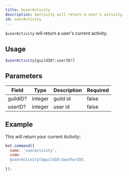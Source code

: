 ```yaml
---
title: $userActivity 
description: $activity will return a user's activity.
id: userActivity
---
```


`$userActivity` will return a user's current activity.

## Usage

```php
$userActivity[guildID?;userID?]
```

## Parameters 


| Field    | Type    | Description | Required |
| -------- | ------- | ----------- | -------- |
| guildID? | integer | guild id    | false       |
| userID?  | integer | user id     | false       |


## Example

This will return your current Activity:

```javascript
bot.command({
  name: 'useractivity',
  code: `
  $userActivity[$guildID;$authorID]
  `
});
```